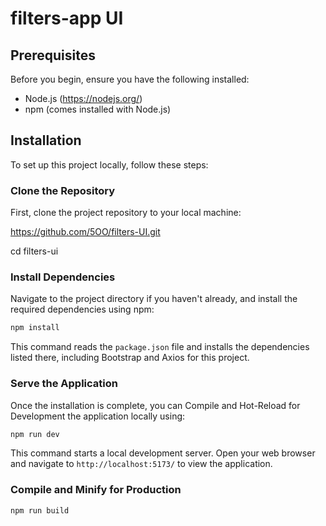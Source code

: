 # filters-app UI
## Prerequisites

Before you begin, ensure you have the following installed:
- Node.js (https://nodejs.org/)
- npm (comes installed with Node.js)

## Installation

To set up this project locally, follow these steps:

### Clone the Repository

First, clone the project repository to your local machine:

https://github.com/5OO/filters-UI.git

cd filters-ui


### Install Dependencies

Navigate to the project directory if you haven't already, and install the required dependencies using npm:

```sh
npm install
```

This command reads the `package.json` file and installs the dependencies listed there, including Bootstrap and Axios for this project.

### Serve the Application

Once the installation is complete, you can Compile and Hot-Reload for Development the application locally using:

```sh
npm run dev
```

This command starts a local development server. Open your web browser and navigate to `http://localhost:5173/` to view the application.


### Compile and Minify for Production

```sh
npm run build
```
